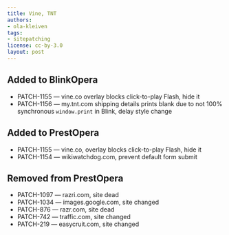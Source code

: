 ```yaml
---
title: Vine, TNT
authors:
- ola-kleiven
tags:
- sitepatching
license: cc-by-3.0
layout: post
---
```


## Added to BlinkOpera

- PATCH-1155 — vine.co overlay blocks click-to-play Flash, hide it
- PATCH-1156 — my.tnt.com shipping details prints blank due to not 100% synchronous `window.print` in Blink, delay style change

## Added to PrestOpera

- PATCH-1155 — vine.co, overlay blocks click-to-play Flash, hide it
- PATCH-1154 — wikiwatchdog.com, prevent default form submit

## Removed from PrestOpera

- PATCH-1097 — razri.com, site dead
- PATCH-1034 — images.google.com, site changed
- PATCH-876 — razr.com, site dead
- PATCH-742 — traffic.com, site changed
- PATCH-219 — easycruit.com, site changed
